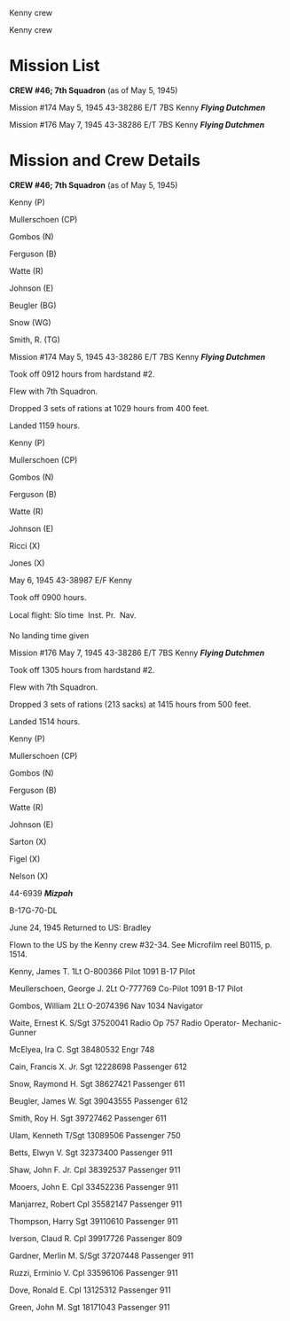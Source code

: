 





Kenny crew






 




Kenny crew

# Mission List

**CREW #46; 7th Squadron** (as of May 5, 1945\)

Mission #174 May 5, 1945 43-38286 E/T 7BS Kenny ***Flying
Dutchmen***

Mission #176 May 7, 1945 43-38286 E/T 7BS Kenny ***Flying
Dutchmen***

# Mission and Crew Details

**CREW #46; 7th Squadron** (as of May 5, 1945\)

Kenny (P)

Mullerschoen (CP)

Gombos (N)

Ferguson (B)

Watte (R)

Johnson (E)

Beugler (BG)

Snow (WG)

Smith, R. (TG)

Mission #174 May 5, 1945 43-38286 E/T 7BS Kenny ***Flying
Dutchmen***

Took off 0912 hours from hardstand
#2.

Flew with 7th Squadron.

Dropped 3 sets of rations at 1029
hours from 400 feet.

Landed 1159 hours.

Kenny (P)

Mullerschoen (CP)

Gombos (N)

Ferguson (B)

Watte (R)

Johnson (E)

Ricci (X)

Jones (X)


May 6, 1945 43-38987 E/F Kenny

Took off 0900 hours.

Local flight: Slo time  Inst. Pr.  Nav.

No landing time given

Mission #176 May 7, 1945 43-38286 E/T 7BS Kenny ***Flying
Dutchmen***

Took off 1305 hours from hardstand #2.

Flew with 7th Squadron.

Dropped 3 sets of rations (213 sacks) at 1415 hours from 500
feet.

Landed 1514 hours.

Kenny (P)

Mullerschoen (CP)

Gombos (N)

Ferguson (B)

Watte (R)

Johnson (E)

Sarton (X)

Figel (X)

Nelson (X)

44-6939 ***Mizpah***

B-17G-70-DL

June 24, 1945 Returned to US: Bradley

Flown to the US by the Kenny crew #32-34. See Microfilm reel
B0115, p. 1514\.

Kenny, James
T.
1Lt O-800366
Pilot
1091 B-17 Pilot

Meullerschoen, George
J.
2Lt
O-777769
Co-Pilot
1091 B-17 Pilot

Gombos,
William
2Lt
O-2074396
Nav
1034 Navigator

Waite, Ernest
K.
S/Sgt
37520041
Radio
Op
757 Radio Operator-
Mechanic-Gunner

McElyea, Ira C.
Sgt
38480532
Engr
748

Cain, Francis X.
Jr.
Sgt
12228698
Passenger
612

Snow, Raymond
H.
Sgt
38627421
Passenger
611

Beugler, James
W.
Sgt
39043555
Passenger
612

Smith, Roy
H.
Sgt 39727462
Passenger
611

Ulam,
Kenneth
T/Sgt
13089506
Passenger
750

Betts, Elwyn
V.
Sgt
32373400
Passenger
911

Shaw, John F.
Jr.
Cpl
38392537
Passenger
911

Mooers, John
E.
Cpl
33452236
Passenger
911

Manjarrez,
Robert
Cpl
35582147
Passenger
911

Thompson,
Harry
Sgt
39110610
Passenger
911

Iverson, Claud
R.
Cpl
39917726
Passenger
809

Gardner, Merlin
M.
S/Sgt 37207448
Passenger
911

Ruzzi, Erminio
V.
Cpl 33596106
Passenger
911

Dove, Ronald
E.
Cpl
13125312
Passenger
911

Green, John
M.
Sgt
18171043
Passenger
911




